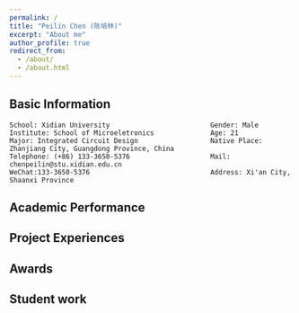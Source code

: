 ```yaml
---
permalink: /
title: "Peilin Chen (陈培林)"
excerpt: "About me"
author_profile: true
redirect_from: 
  - /about/
  - /about.html
---
```


## Basic Information
``` shell
School: Xidian University                         Gender: Male                                                 
Institute: School of Microeletronics              Age: 21                                                     
Major: Integrated Circuit Design                  Native Place: Zhanjiang City, Guangdong Province, China      
Telephone: (+86) 133-3650-5376                    Mail: chenpeilin@stu.xidian.edu.cn                           
WeChat:133-3650-5376                              Address: Xi'an City, Shaanxi Province 
```

## Academic Performance



## Project Experiences



## Awards



## Student work


